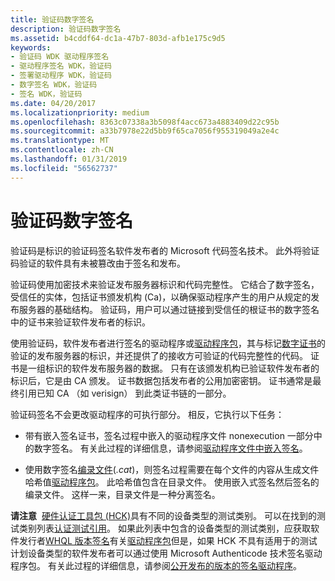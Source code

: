 ```yaml
---
title: 验证码数字签名
description: 验证码数字签名
ms.assetid: b4cddf64-dc1a-47b7-803d-afb1e175c9d5
keywords:
- 验证码 WDK 驱动程序签名
- 驱动程序签名 WDK，验证码
- 签署驱动程序 WDK，验证码
- 数字签名 WDK，验证码
- 签名 WDK，验证码
ms.date: 04/20/2017
ms.localizationpriority: medium
ms.openlocfilehash: 8363c07338a3b5098f4acc673a4883409d22c95b
ms.sourcegitcommit: a33b7978e22d5bb9f65ca7056f955319049a2e4c
ms.translationtype: MT
ms.contentlocale: zh-CN
ms.lasthandoff: 01/31/2019
ms.locfileid: "56562737"
---
```

# <a name="authenticode-digital-signatures"></a>验证码数字签名


验证码是标识的验证码签名软件发布者的 Microsoft 代码签名技术。 此外将验证码验证的软件具有未被篡改由于签名和发布。

验证码使用加密技术来验证发布服务器标识和代码完整性。 它结合了数字签名，受信任的实体，包括证书颁发机构 (Ca)，以确保驱动程序产生的用户从规定的发布服务器的基础结构。 验证码，用户可以通过链接到受信任的根证书的数字签名中的证书来验证软件发布者的标识。

使用验证码，软件发布者进行签名的驱动程序或[驱动程序包](driver-packages.md)，其与标记[数字证书](digital-certificates.md)的验证的发布服务器的标识，并还提供了的接收方可验证的代码完整性的代码。 证书是一组标识的软件发布服务器的数据。 只有在该颁发机构已验证软件发布者的标识后，它是由 CA 颁发。 证书数据包括发布者的公用加密密钥。 证书通常是最终引用已知 CA （如 verisign） 到此类证书链的一部分。

验证码签名不会更改驱动程序的可执行部分。 相反，它执行以下任务：

-   带有嵌入签名证书，签名过程中嵌入的驱动程序文件 nonexecution 一部分中的数字签名。 有关此过程的详细信息，请参阅[驱动程序文件中嵌入签名](embedded-signatures-in-a-driver-file.md)。

-   使用数字签名[编录文件](catalog-files.md)(*.cat*)，则签名过程需要在每个文件的内容从生成文件哈希值[驱动程序包](driver-packages.md)。 此哈希值包含在目录文件。 使用嵌入式签名然后签名的编录文件。 这样一来，目录文件是一种分离签名。

**请注意**  [硬件认证工具包 (HCK)](https://go.microsoft.com/fwlink/p/?linkid=227016)具有不同的设备类型的测试类别。 可以在找到的测试类别列表[认证测试引用](https://msdn.microsoft.com/library/windows/hardware/hh998741)。 如果此列表中包含的设备类型的测试类别，应获取软件发行者[WHQL 版本签名](whql-release-signature.md)有关[驱动程序包](driver-packages.md)但是，如果 HCK 不具有适用于的测试计划设备类型的软件发布者可以通过使用 Microsoft Authenticode 技术签名驱动程序包。 有关此过程的详细信息，请参阅[公开发布的版本的签名驱动程序](signing-drivers-for-public-release.md)。

 

 

 





